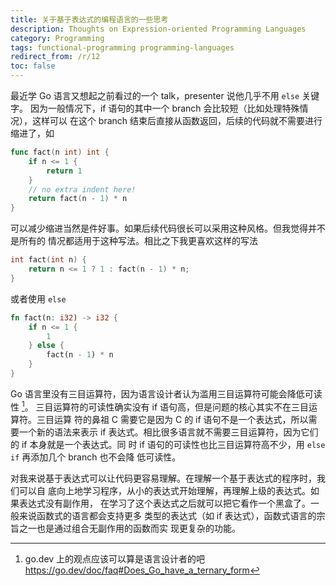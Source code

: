 ```yaml
---
title: 关于基于表达式的编程语言的一些思考
description: Thoughts on Expression-oriented Programming Languages
category: Programming
tags: functional-programming programming-languages
redirect_from: /r/12
toc: false
---
```


最近学 Go 语言又想起之前看过的一个 talk，presenter 说他几乎不用 `else` 关键字。
因为一般情况下，if 语句的其中一个 branch 会比较短（比如处理特殊情况），这样可以
在这个 branch 结束后直接从函数返回，后续的代码就不需要进行缩进了，如
```go
func fact(n int) int {
    if n <= 1 {
        return 1
    }
    // no extra indent here!
    return fact(n - 1) * n
}
```

可以减少缩进当然是件好事。如果后续代码很长可以采用这种风格。但我觉得并不是所有的
情况都适用于这种写法。相比之下我更喜欢这样的写法
```c
int fact(int n) {
    return n <= 1 ? 1 : fact(n - 1) * n;
}
```
或者使用 `else`
```rust
fn fact(n: i32) -> i32 {
    if n <= 1 {
        1
    } else {
        fact(n - 1) * n
    }
}
```

Go 语言里没有三目运算符，因为语言设计者认为滥用三目运算符可能会降低可读性 [^1]。
三目运算符的可读性确实没有 if 语句高，但是问题的核心其实不在三目运算符。三目运算
符的鼻祖 C 需要它是因为 C 的 if 语句不是一个表达式，所以需要一个新的语法来表示
if 表达式。相比很多语言就不需要三目运算符，因为它们的 if 本身就是一个表达式。同
时 if 语句的可读性也比三目运算符高不少，用 `else if` 再添加几个 branch 也不会降
低可读性。

对我来说基于表达式可以让代码更容易理解。在理解一个基于表达式的程序时，我们可以自
底向上地学习程序，从小的表达式开始理解，再理解上级的表达式。如果表达式没有副作用，
在学习了这个表达式之后就可以把它看作一个黑盒了。一般来说函数式的语言都会支持更多
类型的表达式（如 if 表达式），函数式语言的宗旨之一也是通过组合无副作用的函数而实
现更复杂的功能。

[^1]: go.dev 上的观点应该可以算是语言设计者的吧 https://go.dev/doc/faq#Does_Go_have_a_ternary_form

<!--
https://fsharpforfunandprofit.com/posts/expressions-vs-statements/
-->
